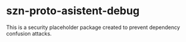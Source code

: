 # szn-proto-asistent-debug

This is a security placeholder package created to prevent dependency confusion attacks.